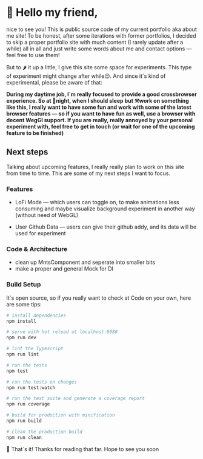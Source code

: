 # 👋 Hello my friend,

nice to see you! This is public source code of my
current portfolio aka about me site! To be honest, after some iterations
with former portfolios, I decided to skip a proper portfolio
site with much content (I rarely update after a while) all in all and just write some words about me and contact options
— feel free to use them!

But to 🌶 it up a little, I give this site some space for experiments.
This type of experiment might change after while😉. And since it´s 
kind of experimental, please be aware of that:

**During my daytime job, I´m really focused to provide a good
crossbrowser experience. So at 🌃night, when I should sleep but ⚒️work
on something like this, I really want to have some fun and work with
some of the latest browser features — so if you want to have fun as well,
use a browser with decent WegGl support. If you are really, really annoyed by
your personal experiment with, feel free to get in touch (or wait for one of the upcoming feature
to be finished)** 

## Next steps

Talking about upcoming features, I really really plan to work
on this site from time to time. This are some of my next steps
I want to focus.

### Features

* LoFi Mode — which users can toggle on, to make animations less
consuming and maybe visualize background experiment in another way (without need of WebGL)

* User Github Data — users can give their github addy, and its
data will be used for experiment

### Code & Architecture

* clean up MntsComponent and seperate into smaller bits
* make a proper and general Mock for DI

### Build Setup

It´s open source, so if you really want to check at Code on your own,
here are some tips:

``` bash
# install dependencies
npm install

# serve with hot reload at localhost:8080
npm run dev

# lint the Typescript
npm run lint

# run the tests
npm test

# run the tests on changes
npm run test:watch

# run the test suite and generate a coverage report
npm run coverage

# build for production with minification
npm run build

# clean the production build
npm run clean
```

👋 That´s it! Thanks for reading that far. Hope to see you soon
